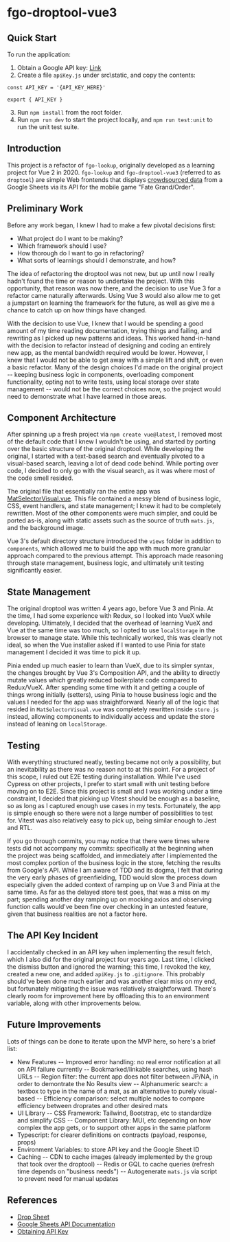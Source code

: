 # fgo-droptool-vue3

## Quick Start

To run the application:

1. Obtain a Google API key: [Link](https://console.developers.google.com/apis/credentials)
2. Create a file `apiKey.js` under src\static, and copy the contents:

```
const API_KEY = '{API_KEY_HERE}'

export { API_KEY }
```

3. Run `npm install` from the root folder.
4. Run `npm run dev` to start the project locally, and `npm run test:unit` to run the unit test suite.

## Introduction

This project is a refactor of `fgo-lookup`, originally developed as a learning project for Vue 2 in 2020. `fgo-lookup` and `fgo-droptool-vue3` (referred to as `droptool`) are simple Web frontends that displays [crowdsourced data](https://docs.google.com/spreadsheets/d/1_SlTjrVRTgHgfS7sRqx4CeJMqlz687HdSlYqiW-JvQA/edit) from a Google Sheets via its API for the mobile game "Fate Grand/Order".

## Preliminary Work

Before any work began, I knew I had to make a few pivotal decisions first:

- What project do I want to be making?
- Which framework should I use?
- How thorough do I want to go in refactoring?
- What sorts of learnings should I demonstrate, and how?

The idea of refactoring the droptool was not new, but up until now I really hadn't found the time or reason to undertake the project. With this opportunity, that reason was now there, and the decision to use Vue 3 for a refactor came naturally afterwards. Using Vue 3 would also allow me to get a jumpstart on learning the framework for the future, as well as give me a chance to catch up on how things have changed.

With the decision to use Vue, I knew that I would be spending a good amount of my time reading documentation, trying things and failing, and rewriting as I picked up new patterns and ideas. This worked hand-in-hand with the decision to refactor instead of designing and coding an entirely new app, as the mental bandwidth required would be lower. However, I knew that I would not be able to get away with a simple lift and shift, or even a basic refactor. Many of the design choices I'd made on the original project -- keeping business logic in components, overloading component functionality, opting not to write tests, using local storage over state management -- would not be the correct choices now, so the project would need to demonstrate what I have learned in those areas.

## Component Architecture

After spinning up a fresh project via `npm create vue@latest`, I removed most of the default code that I knew I wouldn't be using, and started by porting over the basic structure of the original droptool. While developing the original, I started with a text-based search and eventually pivoted to a visual-based search, leaving a lot of dead code behind. While porting over code, I decided to only go with the visual search, as it was where most of the code smell resided.

The original file that essentially ran the entire app was [MatSelectorVisual.vue](https://github.com/jycl1234/fgo-lookup/blob/master/src/components/MatSelectorVisual.vue). This file contained a messy blend of business logic, CSS, event handlers, and state management; I knew it had to be completely rewritten. Most of the other components were much simpler, and could be ported as-is, along with static assets such as the source of truth `mats.js`, and the background image.

Vue 3's default directory structure introduced the `views` folder in addition to `components`, which allowed me to build the app with much more granular approach compared to the previous attempt. This approach made reasoning through state management, business logic, and ultimately unit testing significantly easier.

## State Management

The original droptool was written 4 years ago, before Vue 3 and Pinia. At the time, I had some experience with Redux, so I looked into VueX while developing. Ultimately, I decided that the overhead of learning VueX and Vue at the same time was too much, so I opted to use `localStorage` in the browser to manage state. While this technically worked, this was clearly not ideal, so when the Vue installer asked if I wanted to use Pinia for state management I decided it was time to pick it up.

Pinia ended up much easier to learn than VueX, due to its simpler syntax, the changes brought by Vue 3's Composition API, and the ability to directly mutate values which greatly reduced boilerplate code compared to Redux/VueX. After spending some time with it and getting a couple of things wrong initially (setters), using Pinia to house business logic and the values I needed for the app was straightforward. Nearly all of the logic that resided in `MatSelectorVisual.vue` was completely rewritten inside `store.js` instead, allowing components to individually access and update the store instead of leaning on `localStorage`.

## Testing

With everything structured neatly, testing became not only a possibility, but an inevitability as there was no reason not to at this point. For a project of this scope, I ruled out E2E testing during installation. While I've used Cypress on other projects, I prefer to start small with unit testing before moving on to E2E. Since this project is small and I was working under a time constraint, I decided that picking up Vitest should be enough as a baseline, so as long as I captured enough use cases in my tests. Fortunately, the app is simple enough so there were not a large number of possibilities to test for. Vitest was also relatively easy to pick up, being similar enough to Jest and RTL.

If you go through commits, you may notice that there were times where tests did not accompany my commits: specifically at the beginning when the project was being scaffolded, and immediately after I implemented the most complex portion of the business logic in the store, fetching the results from Google's API. While I am aware of TDD and its dogma, I felt that during the very early phases of greenfielding, TDD would slow the process down especially given the added context of ramping up on Vue 3 and Pinia at the same time. As far as the delayed store test goes, that was a miss on my part; spending another day ramping up on mocking axios and observing function calls would've been fine over checking in an untested feature, given that business realities are not a factor here.

## The API Key Incident

I accidentally checked in an API key when implementing the result fetch, which I also did for the original project four years ago. Last time, I clicked the dismiss button and ignored the warning; this time, I revoked the key, created a new one, and added `apiKey.js` to `.gitignore`. This probably should've been done much earlier and was another clear miss on my end, but fortunately mitigating the issue was relatively straightforward. There's clearly room for improvement here by offloading this to an environment variable, along with other improvements below.

## Future Improvements

Lots of things can be done to iterate upon the MVP here, so here's a brief list:

- New Features
  -- Improved error handling: no real error notification at all on API failure currently
  -- Bookmarked/linkable searches, using hash URLs
  -- Region filter: the current app does not filter between JP/NA, in order to demontrate the No Results view
  -- Alphanumeric search: a textbox to type in the name of a mat, as an alternative to purely visual-based
  -- Efficiency comparison: select multiple nodes to compare efficiency between droprates and other desired mats
- UI Library
  -- CSS Framework: Tailwind, Bootstrap, etc to standardize and simplify CSS
  -- Component Library: MUI, etc depending on how complex the app gets, or to support other apps in the same platform
- Typescript: for clearer definitions on contracts (payload, response, props)
- Environment Variables: to store API key and the Google Sheet ID
- Caching
  -- CDN to cache images (already implemented by the group that took over the droptool)
  -- Redis or GQL to cache queries (refresh time depends on "business needs")
  -- Autogenerate `mats.js` via script to prevent need for manual updates

## References

- [Drop Sheet](https://docs.google.com/spreadsheets/d/1_SlTjrVRTgHgfS7sRqx4CeJMqlz687HdSlYqiW-JvQA/edit)
- [Google Sheets API Documentation](https://developers.google.com/sheets/api/guides/concepts)
- [Obtaining API Key](https://console.developers.google.com/apis/credentials?pli=1)

